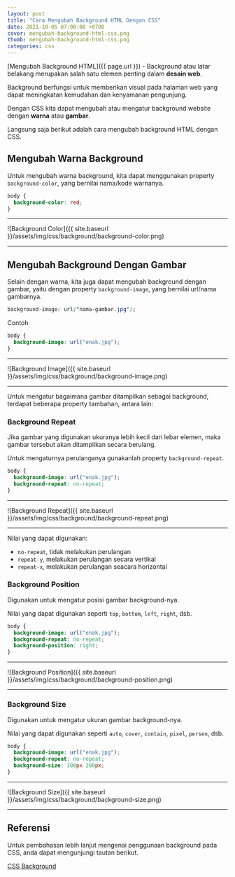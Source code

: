 ```yaml
---
layout: post
title: "Cara Mengubah Background HTML Dengan CSS"
date: 2021-10-05 07:00:00 +0700
cover: mengubah-background-html-css.png
thumb: mengubah-background-html-css.png
categories: css
---
```


[Mengubah Background HTML]({{ page.url }}) - Background atau latar belakang merupakan salah satu elemen penting dalam __desain web__.

Background berfungsi untuk memberikan visual pada halaman web yang dapat meningkatan kemudahan dan kenyamanan pengunjung.

Dengan CSS kita dapat mengubah atau mengatur background website dengan __warna__ atau __gambar__.

Langsung saja berikut adalah cara mengubah background HTML dengan CSS.

## Mengubah Warna Background

Untuk mengubah warna background, kita dapat menggunakan property `background-color`, yang bernilai nama/kode warnanya.

```css
body {
  background-color: red;
}
```

***

![Background Color]({{ site.baseurl }}/assets/img/css/background/background-color.png)

***

## Mengubah Background Dengan Gambar

Selain dengan warna, kita juga dapat mengubah background dengan gambar, yaitu dengan property `background-image`, yang bernilai url/nama gambarnya.

```css
background-image: url("nama-gambar.jpg");
```

Contoh

```css
body {
  background-image: url("enak.jpg");
}
```

***

![Background Image]({{ site.baseurl }}/assets/img/css/background/background-image.png)

***

Untuk mengatur bagaimana gambar ditampilkan sebagai background, terdapat beberapa property tambahan, antara lain:

### Background Repeat

Jika gambar yang digunakan ukuranya lebih kecil dari lebar elemen, maka gambar tersebut akan ditampilkan secara berulang.

Untuk mengaturnya perulanganya gunakanlah property `background-repeat`.

```css
body {
  background-image: url("enak.jpg");
  background-repeat: no-repeat;
}
```

***

![Background Repeat]({{ site.baseurl }}/assets/img/css/background/background-repeat.png)

***

Nilai yang dapat digunakan:

* `no-repeat`, tidak melakukan perulangan
* `repeat-y`, melakukan perulangan secara vertikal
* `repeat-x`, melakukan perulangan seacara horizontal

### Background Position

Digunakan untuk mengatur posisi gambar background-nya.

Nilai yang dapat digunakan seperti `top`, `bottom`, `left`, `right`, dsb.

```css
body {
  background-image: url("enak.jpg");
  background-repeat: no-repeat;
  background-position: right;
}
```

***

![Background Position]({{ site.baseurl }}/assets/img/css/background/background-position.png)

***

### Background Size

Digunakan untuk mengatur ukuran gambar background-nya.

Nilai yang dapat digunakan seperti `auto`, `cover`, `contain`, `pixel`, `persen`, dsb.


```css
body {
  background-image: url("enak.jpg");
  background-repeat: no-repeat;
  background-size: 300px 200px;
}
```

***

![Background Size]({{ site.baseurl }}/assets/img/css/background/background-size.png)

***

## Referensi

Untuk pembahasan lebih lanjut mengenai penggunaan background pada CSS, anda dapat mengunjungi tautan berikut.

<a href="https://www.w3schools.com/css/css_background.asp" target="_blank">CSS Background</a>